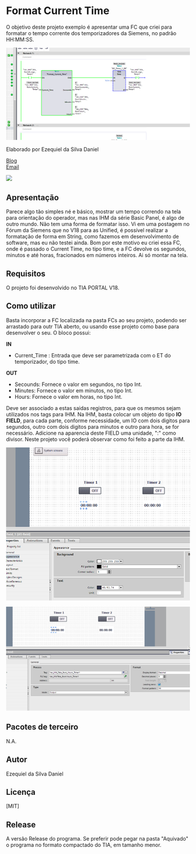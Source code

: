 # Format Current Time

O objetivo deste projeto exemplo é apresentar uma FC que criei para formatar o tempo corrente dos temporizadores da Siemens, no padrão HH:MM:SS.

<!-- Inserir imagem com a #vitrinedev ao final do link -->
![](Screenshot2024-08-29091732.png)


Elaborado por Ezequiel da Silva Daniel

[Blog](https://ezequieldaniel.wordpress.com/)  
[Email](ezequielsd@gmail.com)

<a href="https://www.linkedin.com/in/ezequielsd/" target="_blank"><img src="https://img.shields.io/badge/-LinkedIn-%230077B5?style=for-the-badge&logo=linkedin&logoColor=white" target="_blank"></a>  


## Apresentação

Parece algo tão simples né e básico, mostrar um tempo correndo na tela para orientação do operador, mas nas IHM da série Basic Panel, é algo de outro mundo. 
Não tem uma forma de formatar isso. Vi em uma postagem no Fórum da Siemens que no V18 para as Unified, é possível realizar a formatação de forma em String, como fazemos em desenvolvimento de software, mas eu não testei ainda.
Bom por este motivo eu criei essa FC, onde é passado o Current Time, no tipo time, e a FC devolve os segundos, minutos e até horas, fracionados em números inteiros. Ai só montar na tela.


## Requisitos

O projeto foi desenvolvido no TIA PORTAL V18.


## Como utilizar


Basta incorporar a FC localizada na pasta FCs ao seu projeto, podendo ser arrastado para outr TIA aberto, ou usando esse projeto como base para desenvolver o seu.
O bloco possui:

**IN**

* Current_Time : Entrada que deve ser parametrizada com o ET do temporizador, do tipo time.

**OUT**

* Secounds: Fornece o valor em segundos, no tipo Int.
* Minutes: Fornece o valor em minutos, no tipo Int.
* Hours: Fornece o valor em horas, no tipo Int.

Deve ser associado a estas saidas registros, para que os mesmos sejam utilizados nos tags para IHM.
Na IHM, basta colocar um objeto do tipo **IO FIELD**, para cada parte, conforme necessidade, um IO com dois digitos para segundos, outro com dois digitos para minutos e outro para hora, se for necessário.
Adicione na aparencia deste FIELD uma unidade, ":" como divisor. 
Neste projeto você poderá observar como foi feito a parte da IHM.

<!-- Inserir imagem com a #vitrinedev ao final do link -->
![](Screenshot2024-08-29101240.png)

<!-- Inserir imagem com a #vitrinedev ao final do link -->
![](Screenshot2024-08-29101349.png)




## Pacotes de terceiro

N.A.


## Autor

Ezequiel da Silva Daniel  


## Licença

[MIT]


## Release

A versão Release do programa. Se preferir pode pegar na pasta "Aquivado" o programa no formato compactado do TIA, em tamanho menor.

